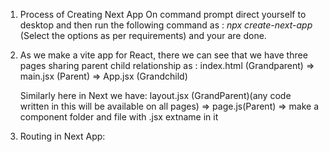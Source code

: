 1. Process of Creating Next App
	On command prompt direct yourself to desktop and then run the following command as :
		*npx create-next-app*
		(Select the options as per requirements) and your are done.

2. As we make a vite app for React, there we can see that we have three pages sharing      parent child relationship as :
	index.html (Grandparent) => main.jsx (Parent) => App.jsx (Grandchild)

    Similarly here in Next we have:
    layout.jsx (GrandParent)(any code written in this will be available on all pages) =>
    page.js(Parent) =>
    make a component folder and file with .jsx extname in it

3. Routing in Next App:
    